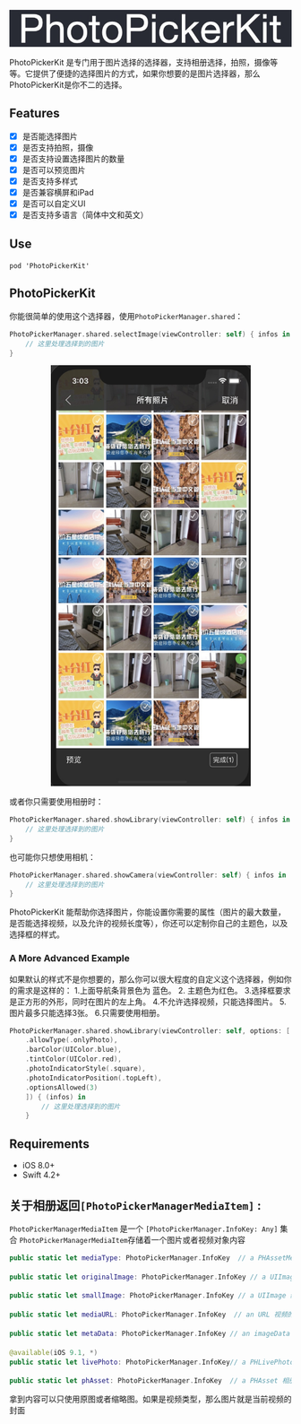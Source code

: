 <p align="center">
<img src="https://github.com/121372288/PhotoPicker/blob/master/images/logo.jpg" alt="PhotoPickerKit" title="PhotoPickerKit" width="557"/>
</p>

PhotoPickerKit 是专门用于图片选择的选择器，支持相册选择，拍照，摄像等等。它提供了便捷的选择图片的方式，如果你想要的是图片选择器，那么PhotoPickerKit是你不二的选择。

## Features
- [x] 是否能选择图片
- [x] 是否支持拍照，摄像
- [x] 是否支持设置选择图片的数量
- [x] 是否可以预览图片
- [x] 是否支持多样式
- [x] 是否兼容横屏和iPad
- [x] 是否可以自定义UI
- [x] 是否支持多语言（简体中文和英文）

## Use

`pod 'PhotoPickerKit'`

## PhotoPickerKit
你能很简单的使用这个选择器，使用`PhotoPickerManager.shared`：
```swift
PhotoPickerManager.shared.selectImage(viewController: self) { infos in
    // 这里处理选择到的图片
}
```
<p align="center">
<img src="https://github.com/121372288/PhotoPicker/blob/master/images/photoPicker-1.jpg" alt="PhotoPickerKit" title="PhotoPickerKit" width="357"/>
</p>

或者你只需要使用相册时：
```swift
PhotoPickerManager.shared.showLibrary(viewController: self) { infos in
    // 这里处理选择到的图片
}
```
也可能你只想使用相机：
```swift
PhotoPickerManager.shared.showCamera(viewController: self) { infos in
    // 这里处理选择到的图片
}
```
PhotoPickerKit 能帮助你选择图片，你能设置你需要的属性（图片的最大数量，是否能选择视频，以及允许的视频长度等），你还可以定制你自己的主题色，以及选择框的样式。

### A More Advanced Example

如果默认的样式不是你想要的，那么你可以很大程度的自定义这个选择器，例如你的需求是这样的：
1.上面导航条背景色为 蓝色。
2. 主题色为红色。
3.选择框要求是正方形的外形，同时在图片的左上角。
4.不允许选择视频，只能选择图片。
5.图片最多只能选择3张。
6.只需要使用相册。

```swift
PhotoPickerManager.shared.showLibrary(viewController: self, options: [
    .allowType(.onlyPhoto),
    .barColor(UIColor.blue),
    .tintColor(UIColor.red),
    .photoIndicatorStyle(.square),
    .photoIndicatorPosition(.topLeft),
    .optionsAllowed(3)
    ]) { (infos) in
        // 这里处理选择到的图片
    }
```
## Requirements
- iOS 8.0+
- Swift 4.2+

## 关于相册返回`[PhotoPickerManagerMediaItem]` :

`PhotoPickerManagerMediaItem` 是一个 `[PhotoPickerManager.InfoKey: Any]` 集合
`PhotoPickerManagerMediaItem`存储着一个图片或者视频对象内容
```swift
public static let mediaType: PhotoPickerManager.InfoKey  // a PHAssetMediaType 当前对象类型

public static let originalImage: PhotoPickerManager.InfoKey // a UIImage 原图

public static let smallImage: PhotoPickerManager.InfoKey // a UIImage 缩略图

public static let mediaURL: PhotoPickerManager.InfoKey  // an URL 视频的URL

public static let metaData: PhotoPickerManager.InfoKey // an imageData 图片的Data

@available(iOS 9.1, *)
public static let livePhoto: PhotoPickerManager.InfoKey// a PHLivePhoto livePhoto才有

public static let phAsset: PhotoPickerManager.InfoKey  // a PHAsset 相册选择的时候会有asset
```
拿到内容可以只使用原图或者缩略图。如果是视频类型，那么图片就是当前视频的封面

